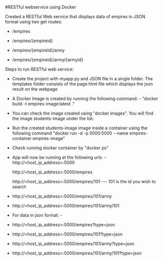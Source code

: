#RESTful webservice using Docker

Created a RESTful Web service that displays data of empires in JSON format using two get routes: 
   
* /empires
   
* /empires/{empireid}

* /empires/{empireId}/army

* /empires/{empireid}/army/{armyid}
    
Steps to run RESTful web service:

* Create the project with myapp.py and JSON file in a single folder.
  The templates folder consists of the page.html file which displays the json result on the webpage

* A Docker Image is created by running the following command: -
 "docker build -t empires-image:latest ."

* You can check the image created using "docker images". You will find the image students-image under the list.

* Run the created students-image image inside a container using the following command
  "docker run -d -p 5000:5000 --name empires-container empires-image" 

* Check running docker container by "docker ps"

* App will now be running at the following urls: -
  http://<host_ip_address>:5000
  
  http://<host_ip_address>:5000/empires

  http://<host_ip_address>:5000/empires/101 --- 101 is the id you wish to search

* http://<host_ip_address>:5000/empires/101/army

* http://<host_ip_address>:5000/empires/101/army/101

* For data in json format: -
* http://<host_ip_address>:5000/empires?type=json

* http://<host_ip_address>:5000/empires/101?type=json

* http://<host_ip_address>:5000/empires/101/army?type=json

* http://<host_ip_address>:5000/empires/101/army/101?type=json
